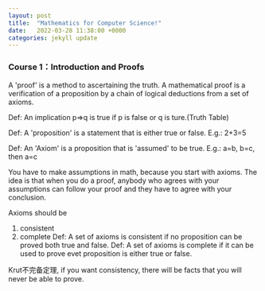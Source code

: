 ```yaml
---
layout: post
title:  "Mathematics for Computer Science!"
date:   2022-03-28 11:38:00 +0000
categories: jekyll update
---
```


### Course 1：Introduction and Proofs


A 'proof' is a method to ascertaining the truth.
A mathematical proof is a verification of a proposition by a chain of logical deductions from a set of axioms.

Def: An implication p=>q is true if p is false or q is ture.(Truth Table)

Def: A 'proposition' is  a statement that is either true or false.
E.g.: 2+3=5 

Def: An 'Axiom' is  a proposition that is 'assumed' to be true.
E.g.: a=b, b=c, then a=c

You have to make assumptions in math, because you start with axioms.
The idea is that when you do a proof, anybody who agrees with your assumptions can follow your proof and they have to agree with your conclusion.

Axioms should be
1. consistent
2. complete
Def: A set of axioms is consistent if no proposition can be proved both true and false.
Def: A set of axioms is complete if it can be used to prove evet proposition is either true or false.

Krut不完备定理, 
if you want consistency, there will be facts that you will never be able to prove.
